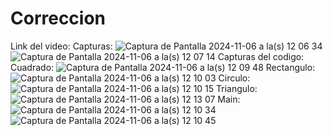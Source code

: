# Correccion
Link del video: [
](https://youtu.be/CBmVcZlbKt4)Capturas: ![Captura de Pantalla 2024-11-06 a la(s) 12 06 34](https://github.com/user-attachments/assets/b53fac53-038d-4aa6-b6a0-df7699475c73)
![Captura de Pantalla 2024-11-06 a la(s) 12 07 14](https://github.com/user-attachments/assets/919e8efb-fbff-4e52-a832-300eeb40a1f6)
Capturas del codigo:
Cuadrado: ![Captura de Pantalla 2024-11-06 a la(s) 12 09 48](https://github.com/user-attachments/assets/03187002-2a3f-491b-9db3-d6ff935cde3c)
Rectangulo: ![Captura de Pantalla 2024-11-06 a la(s) 12 10 03](https://github.com/user-attachments/assets/b1858599-f9ca-4e96-a999-43beb0a6aa70)
Circulo: ![Captura de Pantalla 2024-11-06 a la(s) 12 10 15](https://github.com/user-attachments/assets/441d6600-3af0-4954-a207-c4d36df11609)
Triangulo: ![Captura de Pantalla 2024-11-06 a la(s) 12 13 07](https://github.com/user-attachments/assets/498b5ced-c1bf-4b4b-aba1-9e85d7ee4e76)
Main:![Captura de Pantalla 2024-11-06 a la(s) 12 10 34](https://github.com/user-attachments/assets/789672f4-39d4-4fb6-af7c-e610c23051b5)
![Captura de Pantalla 2024-11-06 a la(s) 12 10 45](https://github.com/user-attachments/assets/1b83117d-d2d3-48ab-8620-874561d71e50)

